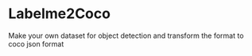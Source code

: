 # Labelme2Coco
Make your own dataset for object detection and transform the format to coco json format
